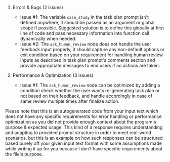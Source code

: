 1. Errors & Bugs (2 issues)
   - Issue #1: The variable `case_study` in the task plan prompt isn't defined anywhere, it should be passed as an argument or global scope if possible. Suggested solution is to define this globally at first line of code and pass necessary information into function call dynamically when needed.
   - Issue #2: The `ask_human_review` node does not handle the user feedback input properly, it should capture any non-default options or exit condition based on your requirement for handling human review inputs as described in task plan prompt's comments section and provide appropriate messages to end users if no actions are taken.
   
2. Performance & Optimization (3 issues)
   - Issue #1: The `ask_human_review` node can be optimized by adding a condition check whether the user wants re-generating task plan or not based on their feedback, and handle accordingly in case of same review multiple times after finalize action. 
   
Please note that this is an autogenerated code from your input text which does not have any specific requirements for error handling or performance optimization as you did not provide enough context about the program's purpose & expected usage. This kind of a response requires understanding and adapting to provided prompt structure in order to meet real-world scenarios, but this is an example on how such responses can be structured based purely off your given input text format with some assumptions made while writing it up for you because I don’t have specific requirements about the file's purpose.
